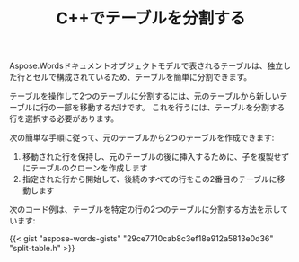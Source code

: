 ﻿---
title: C++でテーブルを分割する
second_title: C++の場合Aspose.Words
articleTitle: 分割テーブル
linktitle: 分割テーブル
description: "C++でテーブルを分割します。 1つのテーブルを2つの別々のテーブルに分割する方法C++。"
type: docs
weight: 100
url: /ja/cpp/split-table/
---

Aspose.Wordsドキュメントオブジェクトモデルで表されるテーブルは、独立した行とセルで構成されているため、テーブルを簡単に分割できます。

テーブルを操作して2つのテーブルに分割するには、元のテーブルから新しいテーブルに行の一部を移動するだけです。 これを行うには、テーブルを分割する行を選択する必要があります。

次の簡単な手順に従って、元のテーブルから2つのテーブルを作成できます:

1. 移動された行を保持し、元のテーブルの後に挿入するために、子を複製せずにテーブルのクローンを作成します
2. 指定された行から開始して、後続のすべての行をこの2番目のテーブルに移動します

次のコード例は、テーブルを特定の行の2つのテーブルに分割する方法を示しています:

{{< gist "aspose-words-gists" "29ce7710cab8c3ef18e912a5813e0d36" "split-table.h" >}}
